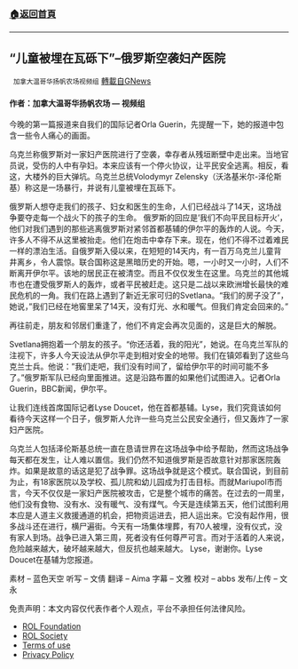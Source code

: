 ###  [:house:返回首頁](https://github.com/ourhimalayas/txt)
---


## “儿童被埋在瓦砾下”&#8211;俄罗斯空袭妇产医院
` 加拿大温哥华扬帆农场视频组` [轉載自GNews](https://gnews.org/zh-hans/2152393/)

#### 作者：加拿大温哥华扬帆农场 — 视频组

今晚的第一篇报道来自我们的国际记者Orla Guerin，先提醒一下，她的报道中包含一些令人痛心的画面。

乌克兰称俄罗斯对一家妇产医院进行了空袭，幸存者从残垣断壁中走出来。当地官员说，受伤的人中有孕妇。本来应该有一个停火协议，让平民安全逃离。相反，看这，大楼外的巨大弹坑。乌克兰总统Volodymyr Zelensky（沃洛基米尔-泽伦斯基）称这是一场暴行，并说有儿童被埋在瓦砾下。

俄罗斯人想夺走我们的孩子、妇女和医生的生命，人们已经战斗了14天，这场战争要夺走每一个战火下的孩子的生命。
俄罗斯的回应是’我们不向平民目标开火’，他们对我们遇到的那些逃离俄罗斯对紧邻首都基辅的伊尔平的轰炸的人说。今天，许多人不得不从这里被抬走。他们在炮击中幸存下来。现在，他们不得不过着难民一样的漂泊生活。自俄罗斯入侵以来，在短短的14天内，有一百万乌克兰儿童背井离乡，令人震惊。联合国称这是黑暗历史的开始。嗯，一小时又一小时，人们不断离开伊尔平。该地的居民正在被清空。而且不仅仅发生在这里。乌克兰的其他城市也在遭受俄罗斯人的轰炸，或者平民被赶走。这只是二战以来欧洲增长最快的难民危机的一角。我们在路上遇到了新近无家可归的Svetlana。“我们的房子没了”，她说，”我们已经在地窖里呆了14天，没有灯光、水和暖气。但我们肯定会回来的。”

再往前走，朋友和邻居们重逢了，他们不肯定会再次见面的，这是巨大的解脱。

Svetlana拥抱着一个朋友的孩子。“你还活着，我的阳光”，她说。在乌克兰军队的注视下，许多人今天设法从伊尔平走到相对安全的地带。我们在镇郊看到了这些乌克兰士兵。他说：”我们走吧，我们没有时间了，留给伊尔平的时间可能不多了。”俄罗斯军队已经向里面推进。这是沿路布置的如果他们试图进入。记者Orla Guerin，BBC新闻，伊尔平。

让我们连线首席国际记者Lyse Doucet，他在首都基辅。Lyse，我们究竟该如何看待今天这样一个日子，俄罗斯人允许一些乌克兰公民安全通行，但又轰炸了一家妇产医院。

乌克兰人包括泽伦斯基总统一直在恳请世界在这场战争中给予帮助，然而这场战争每天都在发生，让人难以置信。我们仍然不知道俄罗斯是否故意针对那家医院轰炸。如果是故意的话这是犯了战争罪。这场战争就是这个模式。联合国说，到目前为止，有18家医院以及学校、孤儿院和幼儿园成为打击目标。而就Mariupol市而言，今天不仅仅是一家妇产医院被攻击，它是整个城市的痛苦。在过去的一周里，他们没有食物、没有水、没有暖气、没有煤气。今天是连续第五天，他们试图利用本应是人道主义救援通道的机会，把物资运进去，把人运出来。它没有起作用，很多战斗还在进行，横尸遍街。今天有一场集体埋葬，有70人被埋，没有仪式，没有家人到场。战争已进入第三周，死者没有任何尊严可言。而对于活着的人来说，危险越来越大，破坏越来越大，但反抗也越来越大。
Lyse，谢谢你。Lyse Doucet在基辅为您报道。

素材 – 蓝色天空
听写 – 文倩
翻译 – Aima
字幕 – 文雅
校对 – abbs
发布/上传 – 文永



 

免责声明：本文内容仅代表作者个人观点，平台不承担任何法律风险。

- [ROL Foundation](https://rolfoundation.org/)
- [ROL Society](https://rolsociety.org/)
- [Terms of use](https://gnews.org/terms-of-use-3/)
- [Privacy Policy](https://gnews.org/privacy-policy/)

